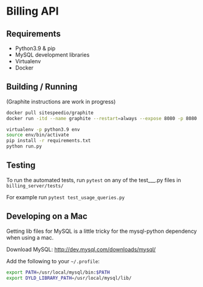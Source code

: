 # Billing API

## Requirements
* Python3.9 & pip
* MySQL development libraries
* Virtualenv
* Docker

## Building / Running
(Graphite instructions are work in progress)
```bash
docker pull sitespeedio/graphite
docker run -itd --name graphite --restart=always --expose 8080 -p 8080:80 -p 2003:2003 -v ~/.htpasswd:/etc/nginx/.htpasswd -v ~/sajter/billing/graphite/whisper:/opt/graphite/storage/whisper -v ~/sajter/billing/graphite/storage-schemas.conf:/opt/graphite/conf/storage-schemas.conf sitespeedio/graphite

virtualenv -p python3.9 env
source env/bin/activate
pip install -r requirements.txt
python run.py
```

## Testing
To run the automated tests, run `pytest` on any of the test___.py files in `billing_server/tests/`

For example run `pytest test_usage_queries.py`

## Developing on a Mac
Getting lib files for MySQL is a little tricky for the mysql-python dependency when using a mac.

Download MySQL: http://dev.mysql.com/downloads/mysql/

Add the following to your `~/.profile`:
```bash
export PATH=/usr/local/mysql/bin:$PATH
export DYLD_LIBRARY_PATH=/usr/local/mysql/lib/
```
